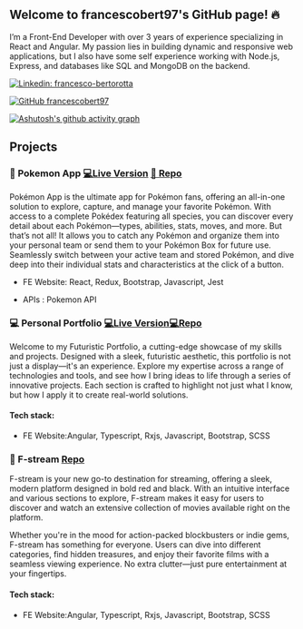 ## Welcome to francescobert97's GitHub page! 🔥 
I’m a Front-End Developer with over 3 years of experience specializing in React and Angular. My passion lies in building dynamic and responsive web applications, but I also have some self experience working with Node.js, Express, and databases like SQL and MongoDB on the backend.
 



 

[![Linkedin: francesco-bertorotta](https://img.shields.io/badge/-francescoBertorotta-blue?style=flat-square&logo=Linkedin&logoColor=white&link=https://www.linkedin.com/in/francesco-bertorotta/)](https://www.linkedin.com/in/francesco-bertorotta/) 

[![GitHub francescobert97](https://img.shields.io/github/followers/francescobert97?label=follow&style=social)](https://github.com/francescobert97) 

 

[![Ashutosh's github activity graph](https://github-readme-activity-graph.cyclic.app/graph?username=francescobert97&theme=github-compact)](https://github.com/ashutosh00710/github-readme-activity-graph) 

## Projects 

### 🐲 Pokemon App  [💻Live Version](<!-- Inserisci qui il link alla versione deployata-->) [📄 Repo](https://github.com/francescobert97/pokemon-react-app) 

Pokémon App is the ultimate app for Pokémon fans, offering an all-in-one solution to explore, capture, and manage your favorite Pokémon. With access to a complete Pokédex featuring all species, you can discover every detail about each Pokémon—types, abilities, stats, moves, and more.
But that’s not all! It allows you to catch any Pokémon and organize them into your personal team or send them to your Pokémon Box for future use. Seamlessly switch between your active team and stored Pokémon, and dive deep into their individual stats and characteristics at the click of a button.
 

- FE Website: React, Redux, Bootstrap, Javascript, Jest

- APIs : Pokemon API

 

### 💻 Personal Portfolio  [💻Live Version](https://francescobert97.github.io/)[💻Repo ](https://github.com/francescobert97/francescobert97.github.io) 

Welcome to my Futuristic Portfolio, a cutting-edge showcase of my skills and projects. Designed with a sleek, futuristic aesthetic, this portfolio is not just a display—it's an experience.
Explore my expertise across a range of technologies and tools, and see how I bring ideas to life through a series of innovative projects. Each section is crafted to highlight not just what I know, but how I apply it to create real-world solutions.
 

#### Tech stack: 

- FE Website:Angular, Typescript, Rxjs, Javascript, Bootstrap, SCSS

 

### 🎥 F-stream  [Repo ](https://github.com/francescobert97/f-stream)  

F-stream is your new go-to destination for streaming, offering a sleek, modern platform designed in bold red and black. With an intuitive interface and various sections to explore, F-stream makes it easy for users to discover and watch an extensive collection of movies available right on the platform.

Whether you're in the mood for action-packed blockbusters or indie gems, F-stream has something for everyone. Users can dive into different categories, find hidden treasures, and enjoy their favorite films with a seamless viewing experience. No extra clutter—just pure entertainment at your fingertips.
#### Tech stack: 

- FE Website:Angular, Typescript, Rxjs, Javascript, Bootstrap, SCSS

 

<!-- 

**DeveloperWayIT/DeveloperWayIT** is a ✨ _special_ ✨ repository because its `README.md` (this file) appears on your GitHub profile. 

 

Here are some ideas to get you started: 

 

- 🔭 I’m currently working on ... 

- 🌱 I’m currently learning ... 

- 👯 I’m looking to collaborate on ... 

- 🤔 I’m looking for help with ... 

- 💬 Ask me about ... 

- 📫 How to reach me: ... 

- 😄 Pronouns: ... 

- ⚡ Fun fact: ... 

--> 

 

 
